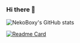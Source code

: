 ### Hi there 👋
![NekoBoxy's GitHub stats](https://github-readme-stats.vercel.app/api?username=NekoBoxy&show_icons=true&theme=vision-friendly-dark)

[![Readme Card](https://github-readme-stats.vercel.app/api/pin/?username=NekoBoxy&repo=frontend-crash-course/assignment6/)](https://github.com/NekoBoxy/frontend-crash-course/assignment6/)


<!--
**NekoBoxy/NekoBoxy** is a ✨ _special_ ✨ repository because its `README.md` (this file) appears on your GitHub profile.

Here are some ideas to get you started:

- 🔭 I’m currently working on ...
- 🌱 I’m currently learning ...
- 👯 I’m looking to collaborate on ...
- 🤔 I’m looking for help with ...
- 💬 Ask me about ...
- 📫 How to reach me: ...
- 😄 Pronouns: ...
- ⚡ Fun fact: ...
-->
